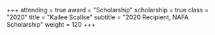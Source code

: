 +++
attending  = true
award      = "Scholarship"
scholarship = true
class      = "2020"
title      = "Kailee Scalise"
subtitle   = "2020 Recipient, NAFA Scholarship"
weight     = 120
+++
